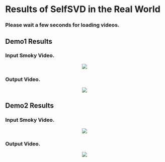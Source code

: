 # Results of SelfSVD in the Real World


### Please wait a few seconds for loading videos.

## Demo1 Results

### Input Smoky Video.

<p align="center">
<img src="./videos/demo1_in.gif"
     class="center"
     >
</p>

### Output Video.

<p align="center">
<img src="./videos/demo1_out.gif"
     class="center">
</p>

## Demo2 Results

### Input Smoky Video.

<p align="center">
<img src="./videos/demo2_in.gif"
     class="center"
     >
</p>

### Output Video.

<p align="center">
<img src="./videos/demo2_out.gif"
     class="center">
</p>








